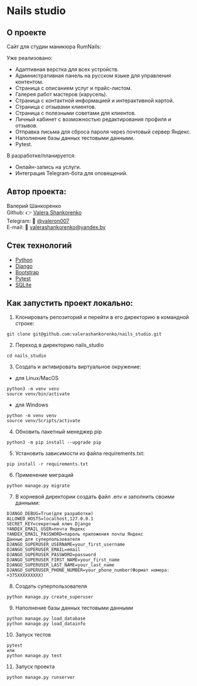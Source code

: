 # Nails studio

## О проекте

Сайт для студии маникюра RumNails:

Уже реализовано:
- Адаптивная верстка для всех устройств.
- Административная панель на русском языке для управления контентом.
- Страница с описанием услуг и прайс-листом.
- Галерея работ мастеров (карусель).
- Страница с контактной информацией и интерактивной картой.
- Страница с отзывами клиентов.
- Страница с полезными советами для клиентов.
- Личный кабинет с возможностью редактирования профиля и отзывов.
- Отправка письма для сброса пароля через почтовый сервер Яндекс.
- Наполнение базы данных тестовыми данными.
- Pytest.

В разработке/планируется:
- Онлайн-запись на услуги.
- Интеграция Telegram-бота для оповещений.

## Автор проекта:
Валерий Шанкоренко<br/>
Github: 👉 [Valera Shankorenko](https://github.com/valerashankorenko)<br/>
Telegram: 📱 [@valeron007](https://t.me/valeron007)<br/>
E-mail: 📧 valerashankorenko@yandex.by<br/>

## Стек технологий
- [Python](https://www.python.org/)
- [Django](https://www.djangoproject.com/)
- [Bootstrap](https://getbootstrap.com/)
- [Pytest](https://docs.pytest.org/en/stable/index.html)
- [SQLite](https://www.sqlite.org/)

## Как запустить проект локально:
1. Клонировать репозиторий и перейти в его директорию в командной строке:
```shell
git clone git@github.com:valerashankorenko/nails_studio.git
```
2. Переход в директорию nails_studio
```shell
cd nails_studio
```
3. Cоздать и активировать виртуальное окружение:
 - для Linux/MacOS
```shell
python3 -m venv venv
source venv/bin/activate
```
- для Windows
```shell
python -m venv venv
source venv/Scripts/activate
```
4. Обновить пакетный менеджер pip
```shell
python3 -m pip install --upgrade pip
```
5. Установить зависимости из файла requirements.txt:
```shell
pip install -r requirements.txt
```
6. Применение миграций
```shell
python manage.py migrate
```
7. В корневой директории создать файл .env и заполнить своими данными:
```
DJANGO_DEBUG=True(для разработки)
ALLOWED_HOSTS=localhost,127.0.0.1
SECRET_KEY=секретный ключ Django
YANDEX_EMAIL_USER=почта Яндекс
YANDEX_EMAIL_PASSWORD=пароль приложения почты Яндекс
Данные для суперпользователя
DJANGO_SUPERUSER_USERNAME=your_first_username
DJANGO_SUPERUSER_EMAIL=email
DJANGO_SUPERUSER_PASSWORD=password
DJANGO_SUPERUSER_FIRST_NAME=your_first_name
DJANGO_SUPERUSER_LAST_NAME=your_last_name
DJANGO_SUPERUSER_PHONE_NUMBER=your_phone_number(Формат номера: +375XXXXXXXXX)
```
8. Создать суперпользователя
```shell
python manage.py create_superuser
```
9. Наполнение базы данных тестовыми данными
```shell
python manage.py load_database
python manage.py load_datainfo
```
10. Запуск тестов 
```shell
pytest 
или
python manage.py test
```
11. Запуск проекта
```shell
python manage.py runserver
```
